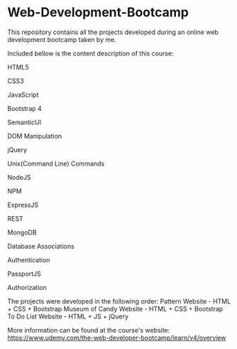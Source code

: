 # Web-Development-Bootcamp

This repository contains all the projects developed during an online web development bootcamp taken by me.

Included bellow is the content description of this course:

HTML5

CSS3

JavaScript

Bootstrap 4

SemanticUI

DOM Manipulation

jQuery

Unix(Command Line) Commands

NodeJS

NPM

ExpressJS

REST

MongoDB

Database Associations

Authentication

PassportJS

Authorization

The projects were developed in the following order:
  Pattern Website - HTML + CSS + Bootstrap
	Museum of Candy Website - HTML + CSS + Bootstrap
	To Do List Website - HTML + JS + jQuery

More information can be found at the course's website: https://www.udemy.com/the-web-developer-bootcamp/learn/v4/overview
